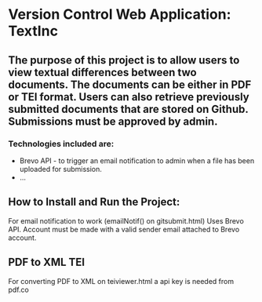 # Version Control Web Application: TextInc

## The purpose of this project is to allow users to view textual differences between two documents. The documents can be either in PDF or TEI format. Users can also retrieve previously submitted documents that are stored on Github. Submissions must be approved by admin.

### Technologies included are: 
  - Brevo API - to trigger an email notification to admin when a file has been uploaded for submission.
  - ...

## How to Install and Run the Project:

For email notification to work (emailNotif() on gitsubmit.html)
  Uses Brevo API. Account must be made with a valid sender email attached to Brevo account. 

## PDF to XML TEI

For converting PDF to XML on teiviewer.html a api key is needed from pdf.co

